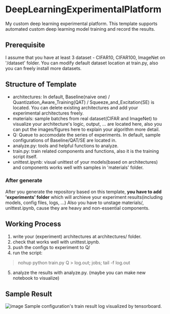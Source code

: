 # DeepLearningExperimentalPlatform
My custom deep learning experimental platform. This template supports automated custom deep learning model training and record the results.

## Prerequisite
I assume that you have at least 3 dataset - CIFAR10, CIFAR100, ImageNet on '/dataset' folder.
You can modify default dataset location at train.py, also you can freely install more datasets.

## Structure of Template
- architectures: In default, Baseline(naive one) / Quantization_Aware_Training(QAT) / Squeeze_and_Excitation(SE) is located. You can delete existing architectures and add your experimental architectures freely.
- materials: sample batches from real dataset(CIFAR and ImageNet) to visualize your architecture's logic, output, ... are located here, also you can put the images/figures here to explain your algorithm more detail.
- Q: Queue to accomodate the series of experiments. In default, sample configurations of Baseline/QAT/SE are located in.
- analyze.py: tools and helpful functions to analyze.
- train.py: train related components and functions, also it is the training script itself.
- unittest.ipynb: visual unittest of your models(based on architectures) and components works well with samples in 'materials' folder.

### After generate
After you generate the repository based on this template, **you have to add 'experiments' folder** which will archieve your experiment results(including models, config files, logs, ...)
Also you have to unstage materials/, unittest.ipynb, cause they are heavy and non-essential components.

## Working Process
1. write your (experiment) architectures at architectures/ folder.
2. check that works well with unittest.ipynb.
3. push the configs to experiment to Q/
4. run the script: 
> nohup python train.py Q > log.out; jobs; tail -f log.out
5. analyze the results with analyze.py. (maybe you can make new notebook to visualize)

## Sample Result
![image](https://user-images.githubusercontent.com/30234176/135199986-029d9fbc-aa20-4776-84ed-7707e7b96eb2.png)
Sample configuration's train result log visualized by tensorboard.
